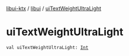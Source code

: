 [libui-ktx](../index.md) / [libui](index.md) / [uiTextWeightUltraLight](./ui-text-weight-ultra-light.md)

# uiTextWeightUltraLight

`val uiTextWeightUltraLight: `[`Int`](https://kotlinlang.org/api/latest/jvm/stdlib/kotlin/-int/index.html)